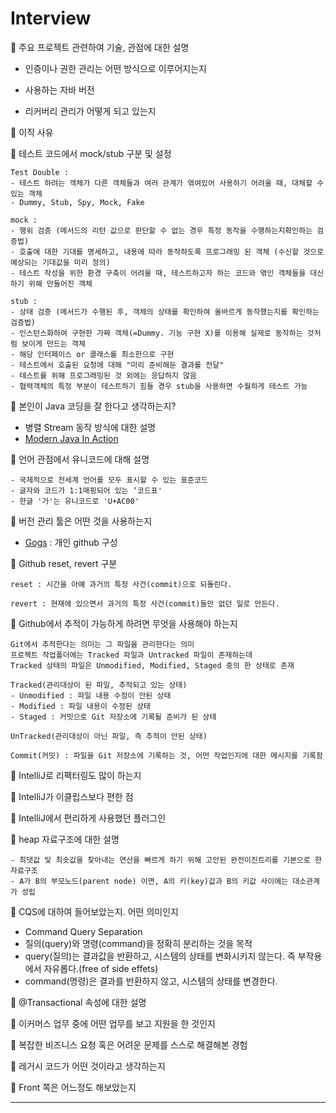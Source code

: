 # Interview

🚩 주요 프로젝트 관련하여 기술, 관점에 대한 설명

- 인증이나 권한 관리는 어떤 방식으로 이루어지는지

- 사용하는 자바 버전

- 리커버리 관리가 어떻게 되고 있는지

🚩 이직 사유

🚩 테스트 코드에서 mock/stub 구분 및 설정

```text
Test Double :
- 테스트 하려는 객체가 다른 객체들과 여러 관계가 엮여있어 사용하기 어려울 때, 대체할 수 있는 객체
- Dummy, Stub, Spy, Mock, Fake

mock : 
- 행위 검증 (메서드의 리턴 값으로 판단할 수 없는 경우 특정 동작을 수행하는지확인하는 검증법)
- 호출에 대한 기대를 명세하고, 내용에 따라 동작하도록 프로그래밍 된 객체 (수신할 것으로 예상되는 기대값을 미리 정의)
- 테스트 작성을 위한 환경 구축이 어려울 때, 테스트하고자 하는 코드와 엮인 객체들을 대신하기 위해 만들어진 객체

stub : 
- 상태 검증 (메서드가 수행된 후, 객체의 상태를 확인하여 올바르게 동작했는지를 확인하는 검증법)
- 인스턴스화하여 구현한 가짜 객체(=Dummy. 기능 구현 X)를 이용해 실제로 동작하는 것처럼 보이게 만드는 객체
- 해당 인터페이스 or 클래스를 최소한으로 구현
- 테스트에서 호출된 요청에 대해 "미리 준비해둔 결과를 전달"
- 테스트를 위해 프로그래밍된 것 외에는 응답하지 않음
- 협력객체의 특정 부분이 테스트하기 힘들 경우 stub을 사용하면 수월하게 테스트 가능
```

🚩 본인이 Java 코딩을 잘 한다고 생각하는지?

- 병렬 Stream 동작 방식에 대한 설명
- [Modern Java In Action](https://jihunparkme.github.io/Modern_Java_In_Action/#%EB%B3%91%EB%A0%AC-%EB%8D%B0%EC%9D%B4%ED%84%B0-%EC%B2%98%EB%A6%AC%EC%99%80-%EC%84%B1%EB%8A%A5)

🚩 언어 관점에서 유니코드에 대해 설명

```text
- 국제적으로 전세계 언어를 모두 표시할 수 있는 표준코드
- 글자와 코드가 1:1매핑되어 있는 ‘코드표'
- 한글 '가'는 유니코드로 'U+AC00'
```

🚩 버전 관리 툴은 어떤 것을 사용하는지

- [Gogs](https://gogs.io/) : 개인 github 구성

🚩 Github reset, revert 구분

```text
reset : 시간을 아예 과거의 특정 사건(commit)으로 되돌린다.

revert : 현재에 있으면서 과거의 특정 사건(commit)들만 없던 일로 만든다.
```

🚩 Github에서 추적이 가능하게 하려면 무엇을 사용해야 하는지

```text
Git에서 추적한다는 의미는 그 파일을 관리한다는 의미
프로젝트 작업폴더에는 Tracked 파일과 Untracked 파일이 존재하는데
Tracked 상태의 파일은 Unmodified, Modified, Staged 중의 한 상태로 존재

Tracked(관리대상이 된 파일, 추적되고 있는 상태)
- Unmodified : 파일 내용 수정이 안된 상태
- Modified : 파일 내용이 수정된 상태
- Staged : 커밋으로 Git 저장소에 기록될 준비가 된 상태

UnTracked(관리대상이 아닌 파일, 즉 추적이 안된 상태)

Commit(커밋) : 파일을 Git 저장소에 기록하는 것, 어떤 작업인지에 대한 메시지를 기록함
```

🚩 IntelliJ로 리펙터링도 많이 하는지

🚩 IntelliJ가 이클립스보다 편한 점

🚩 IntelliJ에서 편리하게 사용했던 플러그인

🚩 heap 자료구조에 대한 설명

```text
- 최댓값 및 최솟값을 찾아내는 연산을 빠르게 하기 위해 고안된 완전이진트리를 기본으로 한 자료구조
- A가 B의 부모노드(parent node) 이면, A의 키(key)값과 B의 키값 사이에는 대소관계가 성립
```

🚩 CQS에 대하여 들어보았는지. 어떤 의미인지

- Command Query Separation
- 질의(query)와 명령(command)을 정확히 분리하는 것을 목적
- query(질의)는 결과값을 반환하고, 시스템의 상태를 변화시키지 않는다. 즉 부작용에서 자유롭다.(free of side effets)
- command(명령)은 결과를 반환하지 않고, 시스템의 상태를 변경한다.

🚩 @Transactional 속성에 대한 설명

🚩 이커머스 업무 중에 어떤 업무를 보고 지원을 한 것인지

🚩 복잡한 비즈니스 요청 혹은 어려운 문제를 스스로 해결해본 경험

🚩 레거시 코드가 어떤 것이라고 생각하는지

🚩 Front 쪽은 어느정도 해보았는지

---
